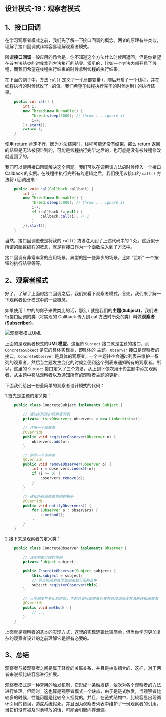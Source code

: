 ## 设计模式-19：观察者模式

## 1、接口回调

在学习观察者模式之前，我们先了解一下接口回调的概念。两者的原理有些类似，理解了接口回调就非常容易理解观察者模式。

所谓**接口回调**一般应用的场合是：你不知道这个方法什么时候回返回，但是你希望在该方法结束的时候拿到方法执行的结果。常见的，比如一个方法内部开启了线程，而我们希望在线程执行结束的时候拿到线程的执行结果。

在下面的例子中，方法 `cal()` 定义了一个局部变量 i，随后开启了一个线程，并在线程执行的时候修改了 i 的值。我们希望在线程执行完毕的时候达到 i 的执行结果。

```java
    public int cal() {
        int i;
        new Thread(new Runnable() { 
            Thread.sleep(3000); // throw ... ignore it
            i++; 
        }).start();
        return i;
    }
```

使用 return 肯定不行，因为方法结束时，线程可能还没有结束，那么 return 返回的结果是无法被预料到的，可能是线程执行完毕之后的，也可能是没有被线程修改就返回了的。

我们可以使用接口回调解决这个问题。我们可以在调用该方法的时候传入一个接口 Callback 的实例。在线程中执行完所有的逻辑之后，我们使用该接口的 `call()` 方法将 i 回调出来：

```java
    public void cal(Callback callback) {
        int i;
        new Thread(new Runnable() { 
            Thread.sleep(3000); // throw ... ignore it
            i++; 
            if (callback != null) {
                callback.call(i); // 1
            }
        }).start();
    }
```

当然，接口回调更像是将我的 `call()` 方法注入到了上述代码中的 1 处。这近似于所谓的函数编程的概念，就是将接口作为一个函数注入到了方法中。

接口回调有非常丰富的应用场景，典型的是一些异步的场景，比如 “监听” 一个按钮的执行结果等等。

## 2、观察者模式

好了，了解了上面的接口回调之后，我们来看下观察者模式。首先，我们来了解一下观察者设计模式中的一些概念。

如果使用 1 中的的例子来做类比的话，那么 i 就是我们的**主题(Subject)**，我们进行接口回调的类（将实现的 Callback 传入到 cal 方法时所处的类）叫做**观察者(Subscriber)**。

![观察者模式UML](https://github.com/Shouheng88/Awesome-Java/blob/master/%E8%AE%BE%E8%AE%A1%E6%A8%A1%E5%BC%8F/res/sdrs/observer.png?raw=true)

上面的是观察者模式的**UML模型**。这里的 `Subject` 接口就是主题的接口，而 `ConcreteSubkect` 是它的具体实现类，即具体的 主题。`Observer` 接口是观察者的接口，`ConcreteObserver` 是具体的观察者。一个主题往往会通过列表来维护一系列的观察者，然后当主题发生变化的时候会便利这个列表来通知所有的观察者。所以，这里的 `Subject` 接口定义了三个方法，从上到下依次用于向主题中添加观察者，从主题中移除观察者以及通知所有的观察者主题的更新。

下面我们给出一份最简单的观察者设计模式的代码：

1.首先是主题的定义类：

```java
    public class ConcreteSubject implements Subject {

        // 通过队列维护观察者列表
        private List<Observer> observers = new LinkedList<>();

        // 注册一个观察者
        @Override
        public void registerObserver(Observer o) {
            observers.add(o);
        }

        // 移除一个观察者
        @Override
        public void removeObserver(Observer o) {
            int i = observers.indexOf(o);
            if (i >= 0) {
                observers.remove(o);
            } 
        }

        // 通知所有观察者主题的更新
        @Override
        public void notifyObservers() {
            for (Observer o : observers) {
                o.method();
            }
        }
    }
```

2.接下来是观察者的定义类：

```java
    public class ConcreteObserver implements Observer {
        
        // 该观察者订阅的主题
        private Subject subject;

        public ConcreteObserver(Subject subject) {
            this.subject = subject;
            // 将当前观察者添加到主题订阅列表中
            subject.registerObserver(this);
        }
        
        // 当主题发生变化的时候，主题会遍历观察者列表并通过调用该方法来通知观察者
        @Override
        public void method() {
            // ...  
        }
    }
```

上面就是观察者的基本的实现方式，这里的实现逻辑比较简单，但当你学习更加复杂的观察者设计的之前理解它是很有必要的。

## 3、总结

观察者与被观察者之间是属于轻度的关联关系，并且是抽象耦合的，这样，对于两者来说都比较容易进行扩展。

观察者模式是一种常用的触发机制，它形成一条触发链，依次对各个观察者的方法进行处理。但同时，这也算是观察者模式一个缺点，由于是链式触发，当观察者比较多的时候，性能问题是比较令人担忧的。并且，在链式结构中，比较容易出现循环引用的错误，造成系统假死。并且因为观察者列表中维护了一份观察者的引用，当它们没有被及时地释放的话，可能会引起内存泄漏。
